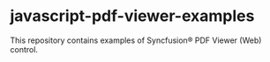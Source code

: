 # javascript-pdf-viewer-examples
This repository contains examples of Syncfusion&reg; PDF Viewer (Web) control.
